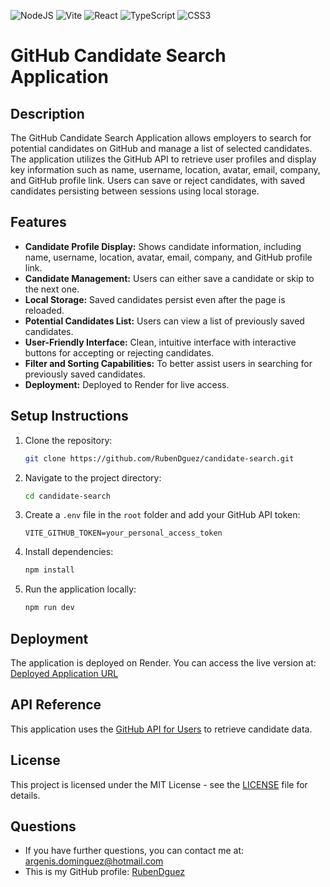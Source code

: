 ![NodeJS](https://img.shields.io/badge/node.js-6DA55F?style=for-the-badge&logo=node.js&logoColor=white)
![Vite](https://img.shields.io/badge/vite-%23646CFF.svg?style=for-the-badge&logo=vite&logoColor=white)
![React](https://img.shields.io/badge/react-%2320232a.svg?style=for-the-badge&logo=react&logoColor=%2361DAFB)
![TypeScript](https://img.shields.io/badge/typescript-%23007ACC.svg?style=for-the-badge&logo=typescript&logoColor=white)
![CSS3](https://img.shields.io/badge/css3-%231572B6.svg?style=for-the-badge&logo=css3&logoColor=white)


# GitHub Candidate Search Application

## Description

The GitHub Candidate Search Application allows employers to search for potential candidates on GitHub and manage a list of selected candidates. The application utilizes the GitHub API to retrieve user profiles and display key information such as name, username, location, avatar, email, company, and GitHub profile link. Users can save or reject candidates, with saved candidates persisting between sessions using local storage.

## Features

- **Candidate Profile Display:** Shows candidate information, including name, username, location, avatar, email, company, and GitHub profile link.
- **Candidate Management:** Users can either save a candidate or skip to the next one.
- **Local Storage:** Saved candidates persist even after the page is reloaded.
- **Potential Candidates List:** Users can view a list of previously saved candidates.
- **User-Friendly Interface:** Clean, intuitive interface with interactive buttons for accepting or rejecting candidates.
- **Filter and Sorting Capabilities:** To better assist users in searching for previously saved candidates.
- **Deployment:** Deployed to Render for live access.

## Setup Instructions

1. Clone the repository:
    ```bash
    git clone https://github.com/RubenDguez/candidate-search.git
    ```
2. Navigate to the project directory:
    ```bash
    cd candidate-search
    ```
3. Create a `.env` file in the `root` folder and add your GitHub API token:
    ```
    VITE_GITHUB_TOKEN=your_personal_access_token
    ```
4. Install dependencies:
    ```bash
    npm install
    ```
5. Run the application locally:
    ```bash
    npm run dev
    ```

## Deployment

The application is deployed on Render. You can access the live version at:
[Deployed Application URL](https://candidate-search-q0cq.onrender.com/)

## API Reference

This application uses the [GitHub API for Users](https://docs.github.com/en/rest/users) to retrieve candidate data.

## License

This project is licensed under the MIT License - see the [LICENSE](LICENSE) file for details.

## Questions

- If you have further questions, you can contact me at: argenis.dominguez@hotmail.com
- This is my GitHub profile: [RubenDguez](https://github.com/RubenDguez)
